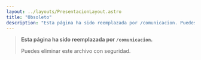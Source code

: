 ```yaml
---
layout: ../layouts/PresentacionLayout.astro
title: "Obsoleto"
description: "Esta página ha sido reemplazada por /comunicacion. Puedes eliminar este archivo."
---
```


> **Esta página ha sido reemplazada por `/comunicacion`.**
> 
> Puedes eliminar este archivo con seguridad.
